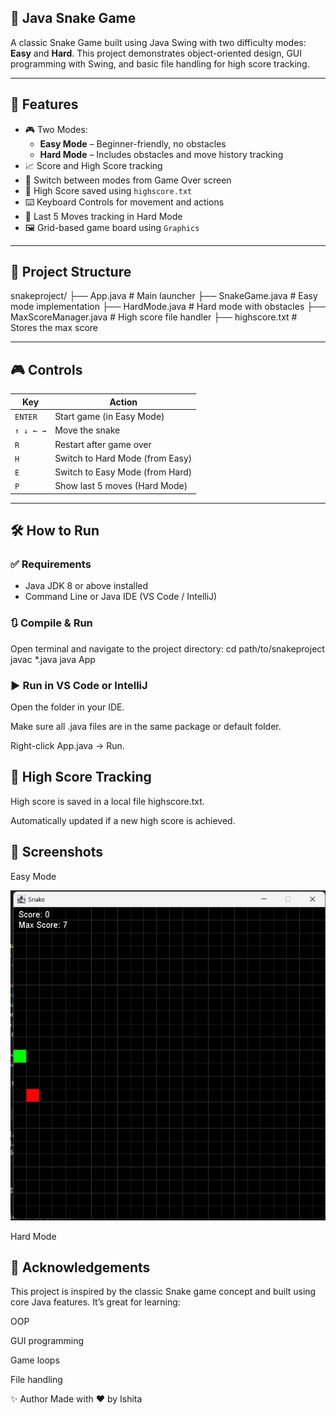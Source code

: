 ## 🐍 Java Snake Game

A classic Snake Game built using Java Swing with two difficulty modes: **Easy** and **Hard**. This project demonstrates object-oriented design, GUI programming with Swing, and basic file handling for high score tracking.

---

## 🚀 Features

- 🎮 Two Modes:
  - **Easy Mode** – Beginner-friendly, no obstacles
  - **Hard Mode** – Includes obstacles and move history tracking
- 📈 Score and High Score tracking
- 🔄 Switch between modes from Game Over screen
- 💾 High Score saved using `highscore.txt`
- ⌨️ Keyboard Controls for movement and actions
- 🧠 Last 5 Moves tracking in Hard Mode
- 🖼️ Grid-based game board using `Graphics`

---

## 📂 Project Structure
snakeproject/
├── App.java # Main launcher
├── SnakeGame.java # Easy mode implementation
├── HardMode.java # Hard mode with obstacles
├── MaxScoreManager.java # High score file handler
├── highscore.txt # Stores the max score


---

## 🎮 Controls

| Key         | Action                         |
|------------|---------------------------------|
| `ENTER`    | Start game (in Easy Mode)       |
| `↑ ↓ ← →`  | Move the snake                 |
| `R`        | Restart after game over         |
| `H`        | Switch to Hard Mode (from Easy) |
| `E`        | Switch to Easy Mode (from Hard) |
| `P`        | Show last 5 moves (Hard Mode)   |

---

## 🛠 How to Run

### ✅ Requirements
- Java JDK 8 or above installed
- Command Line or Java IDE (VS Code / IntelliJ)

### 🔃 Compile & Run

Open terminal and navigate to the project directory:
cd path/to/snakeproject
javac *.java
java App

### ▶️ Run in VS Code or IntelliJ
Open the folder in your IDE.

Make sure all .java files are in the same package or default folder.

Right-click App.java → Run.

## 💾 High Score Tracking
High score is saved in a local file highscore.txt.

Automatically updated if a new high score is achieved.

## 📸 Screenshots
Easy Mode	

![Easy Mode](ScreenS/EasyMode.png)

Hard Mode



## 🙌 Acknowledgements
This project is inspired by the classic Snake game concept and built using core Java features. It’s great for learning:

OOP

GUI programming

Game loops

File handling

✨ Author
Made with ❤️ by Ishita

